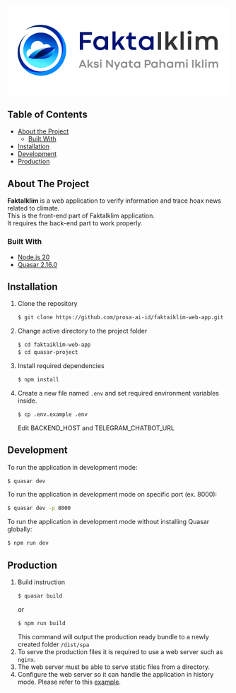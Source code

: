 <div align="center">
<p>
  <img src="images/logo.png" alt="Logo FaktaIklim">
</p>
</div>

## Table of Contents

- [About the Project](#about-the-project)
  - [Built With](#built-with)
- [Installation](#installation)
- [Development](#development)
- [Production](#production)

## About The Project

<b>FaktaIklim</b> is a web application to verify information and trace hoax news related to climate.<br>
This is the front-end part of FaktaIklim application.<br>
It requires the back-end part to work properly.

### Built With

- [Node.js 20](https://nodejs.org)
- [Quasar 2.16.0](https://quasar.dev)

## Installation

1. Clone the repository
   ```sh
   $ git clone https://github.com/prosa-ai-id/faktaiklim-web-app.git
   ```
2. Change active directory to the project folder
   ```sh
   $ cd faktaiklim-web-app
   $ cd quasar-project
   ```
3. Install required dependencies
   ```sh
   $ npm install
   ```
4. Create a new file named `.env` and set required environment variables inside.
   ```sh
   $ cp .env.example .env
   ```
   Edit BACKEND_HOST and TELEGRAM_CHATBOT_URL

## Development

To run the application in development mode:

```sh
$ quasar dev
```

To run the application in development mode on specific port (ex. 8000):

```sh
$ quasar dev -p 8000
```

To run the application in development mode without installing Quasar globally:

```sh
$ npm run dev
```

## Production

1. Build instruction
   ```sh
   $ quasar build
   ```
   or
   ```sh
   $ npm run build
   ```
   This command will output the production ready bundle to a newly created folder `/dist/spa`<br>
2. To serve the production files it is required to use a web server such as `nginx`.<br>
3. The web server must be able to serve static files from a directory.<br>
4. Configure the web server so it can handle the application in history mode. Please refer to this [example](https://router.vuejs.org/guide/essentials/history-mode.html#example-server-configurations).<br>

